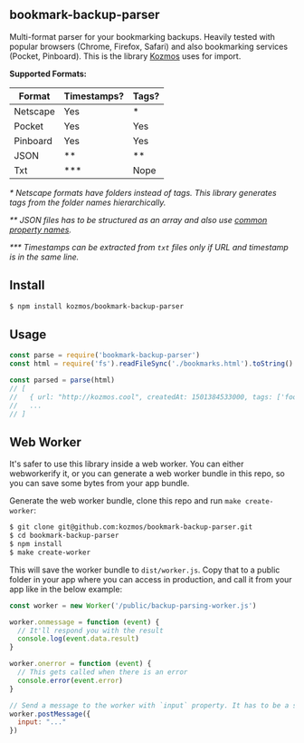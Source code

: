 ## bookmark-backup-parser

Multi-format parser for your bookmarking backups. Heavily tested with popular browsers (Chrome, Firefox, Safari) and also bookmarking services (Pocket, Pinboard). This is the library [Kozmos](https://getkozmos.com) uses for import.

**Supported Formats:**

| Format | Timestamps? | Tags? |
| --- | --- | --- |
| Netscape | Yes | * |
| Pocket | Yes | Yes |
| Pinboard | Yes | Yes |
| JSON | ** | ** |
| Txt  | *** | Nope |

*\* Netscape formats have folders instead of tags. This library generates tags from the folder names hierarchically.*

*\*\* JSON files has to be structured as an array and also use [common property names](https://github.com/kozmos/bookmark-backup-parser/tree/master/lib/json.js#L3).*

*\*\*\* Timestamps can be extracted from `txt` files only if URL and timestamp is in the same line.*

## Install

```bash
$ npm install kozmos/bookmark-backup-parser
```

## Usage

```js
const parse = require('bookmark-backup-parser')
const html = require('fs').readFileSync('./bookmarks.html').toString()

const parsed = parse(html)
// [
//   { url: "http://kozmos.cool", createdAt: 1501384533000, tags: ['foo', 'bar'] },
//   ...
// ]
```

## Web Worker

It's safer to use this library inside a web worker. You can either webworkerify it,
or you can generate a web worker bundle in this repo, so you can save some bytes from your app bundle.

Generate the web worker bundle, clone this repo and run `make create-worker`:

```bash
$ git clone git@github.com:kozmos/bookmark-backup-parser.git
$ cd bookmark-backup-parser
$ npm install
$ make create-worker
```

This will save the worker bundle to `dist/worker.js`. Copy that to a public
folder in your app where you can access in production, and call it from your app
like in the below example:

```js
const worker = new Worker('/public/backup-parsing-worker.js')

worker.onmessage = function (event) {
  // It'll respond you with the result
  console.log(event.data.result)
}

worker.onerror = function (event) {
  // This gets called when there is an error
  console.error(event.error)
}

// Send a message to the worker with `input` property. It has to be a string.
worker.postMessage({
  input: "..."
})
```
